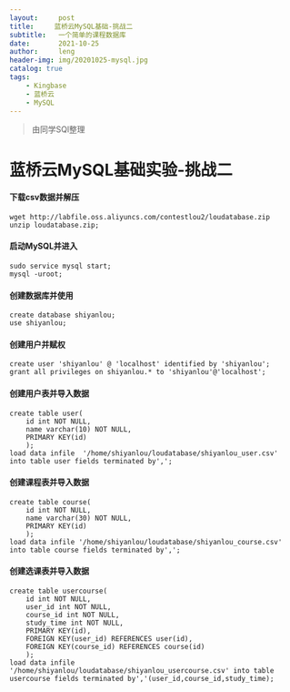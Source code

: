 ```yaml
---
layout:     post
title:     蓝桥云MySQL基础-挑战二
subtitle:   一个简单的课程数据库
date:       2021-10-25
author:     leng
header-img: img/20201025-mysql.jpg
catalog: true
tags:
    - Kingbase
    - 蓝桥云
    - MySQL
---
```


>由同学SQl整理

# 蓝桥云MySQL基础实验-挑战二
#### 下载csv数据并解压

	wget http://labfile.oss.aliyuncs.com/contestlou2/loudatabase.zip
	unzip loudatabase.zip;

#### 启动MySQL并进入

	sudo service mysql start;
	mysql -uroot;

#### 创建数据库并使用

	create database shiyanlou;
	use shiyanlou;

#### 创建用户并赋权

	create user 'shiyanlou' @ 'localhost' identified by 'shiyanlou';
	grant all privileges on shiyanlou.* to 'shiyanlou'@'localhost';

#### 创建用户表并导入数据

	create table user(
		id int NOT NULL,
		name varchar(10) NOT NULL,
		PRIMARY KEY(id)
		);
	load data infile  '/home/shiyanlou/loudatabase/shiyanlou_user.csv'  into table user fields terminated by',';

#### 创建课程表并导入数据

	create table course(
		id int NOT NULL,
		name varchar(30) NOT NULL,
		PRIMARY KEY(id)
		);
	load data infile '/home/shiyanlou/loudatabase/shiyanlou_course.csv' into table course fields terminated by',';

#### 创建选课表并导入数据

	create table usercourse(
		id int NOT NULL,
		user_id int NOT NULL,
		course_id int NOT NULL,
		study_time int NOT NULL,
		PRIMARY KEY(id),
		FOREIGN KEY(user_id) REFERENCES user(id),
		FOREIGN KEY(course_id) REFERENCES course(id)
		);
	load data infile '/home/shiyanlou/loudatabase/shiyanlou_usercourse.csv' into table usercourse fields terminated by','(user_id,course_id,study_time);
